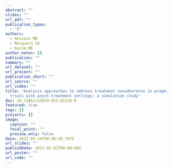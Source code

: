 ```yaml
---
abstract: ""
slides: ""
url_pdf: ""
publication_types:
  - "2"
authors:
  - Hossain MB
  - Mosquera LK
  - Karim ME
author_notes: []
publication: ""
summary: ""
url_dataset: ""
url_project: ""
publication_short: ""
url_source: ""
url_video: ""
title: "Analysis approaches to address treatment nonadherence in pragmatic
  trials with point-treatment settings: a simulation study"
doi: 10.1186/s12874-022-01518-8
featured: true
tags: []
projects: []
image:
  caption: ""
  focal_point: ""
  preview_only: false
date: 2022-05-14T08:38:39.797Z
url_slides: ""
publishDate: 2017-01-01T00:00:00Z
url_poster: ""
url_code: ""
---
```

